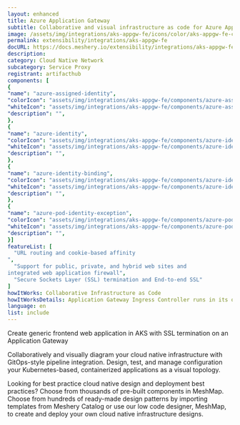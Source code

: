 ```yaml
---
layout: enhanced
title: Azure Application Gateway 
subtitle: Collaborative and visual infrastructure as code for Azure Application Gateway 
image: /assets/img/integrations/aks-appgw-fe/icons/color/aks-appgw-fe-color.svg
permalink: extensibility/integrations/aks-appgw-fe
docURL: https://docs.meshery.io/extensibility/integrations/aks-appgw-fe
description: 
category: Cloud Native Network
subcategory: Service Proxy
registrant: artifacthub
components: [
{
"name": "azure-assigned-identity",
"colorIcon": "assets/img/integrations/aks-appgw-fe/components/azure-assigned-identity/icons/color/azure-assigned-identity-color.svg",
"whiteIcon": "assets/img/integrations/aks-appgw-fe/components/azure-assigned-identity/icons/white/azure-assigned-identity-white.svg",
"description": "",
},
{
"name": "azure-identity",
"colorIcon": "assets/img/integrations/aks-appgw-fe/components/azure-identity/icons/color/azure-identity-color.svg",
"whiteIcon": "assets/img/integrations/aks-appgw-fe/components/azure-identity/icons/white/azure-identity-white.svg",
"description": "",
},
{
"name": "azure-identity-binding",
"colorIcon": "assets/img/integrations/aks-appgw-fe/components/azure-identity-binding/icons/color/azure-identity-binding-color.svg",
"whiteIcon": "assets/img/integrations/aks-appgw-fe/components/azure-identity-binding/icons/white/azure-identity-binding-white.svg",
"description": "",
},
{
"name": "azure-pod-identity-exception",
"colorIcon": "assets/img/integrations/aks-appgw-fe/components/azure-pod-identity-exception/icons/color/azure-pod-identity-exception-color.svg",
"whiteIcon": "assets/img/integrations/aks-appgw-fe/components/azure-pod-identity-exception/icons/white/azure-pod-identity-exception-white.svg",
"description": "",
}]
featureList: [
  "URL routing and cookie-based affinity
",
  "Support for public, private, and hybrid web sites and 
integrated web application firewall",
  "Secure Sockets Layer (SSL) termination and End-to-end SSL"
]
howItWorks: Collaborative Infrastructure as Code
howItWorksDetails: Application Gateway Ingress Controller runs in its own pod on the customer’s AKS. Ingress Controller monitors a subset of Kubernetes’ resources for changes. The state of the AKS cluster is translated to Application Gateway specific configuration and applied to the Azure Resource Manager. The continuous re-configuration of Application Gateway ensures uninterrupted flow of traffic to AKS’ services. The diagram below illustrates the flow of state and configuration changes from the Kubernetes API, via Application Gateway Ingress Controller, to Resource Manager and then Application Gateway.
language: en
list: include
---
```

<p>
Create generic frontend web application in AKS with SSL termination on an Application Gateway
</p>
<p>
    Collaboratively and visually diagram your cloud native infrastructure with GitOps-style pipeline integration. Design, test, and manage configuration your Kubernetes-based, containerized applications as a visual topology.
</p>
<p>
    Looking for best practice cloud native design and deployment best practices? Choose from thousands of pre-built components in MeshMap. Choose from hundreds of ready-made design patterns by importing templates from Meshery Catalog or use our low code designer, MeshMap, to create and deploy your own cloud native infrastructure designs.
</p>
